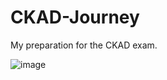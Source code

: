 # CKAD-Journey
My preparation for the CKAD exam.

![image](https://github.com/fitzss/CKAD-Journey/assets/108477283/5402f0d1-6e53-4a70-a27f-2d809674b596)
